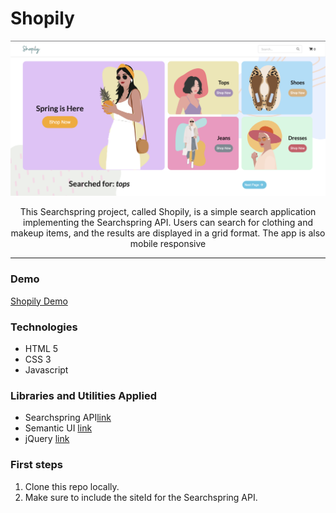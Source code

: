 # Shopily

<img width="1054" alt="Better Reads Logo" src="shopily-screenshot.png">

<p align="center"> This Searchspring project, called Shopily, is a simple search application implementing the Searchspring API. Users can search for clothing and makeup items, and the results are displayed in a grid format. The app is also mobile responsive<p>
  
<hr />

### Demo
[Shopily Demo](https://gifted-yonath-2c84e2.netlify.app/)

### Technologies
- HTML 5
- CSS 3
- Javascript

### Libraries and Utilities Applied
- Searchspring API[link](https://searchspring.zendesk.com/hc/en-us/sections/115000119223-Search-API)
- Semantic UI [link](https://semantic-ui.com/)
- jQuery [link](https://jquery.com/)

### First steps

1. Clone this repo locally.
1. Make sure to include the siteId for the Searchspring API.
